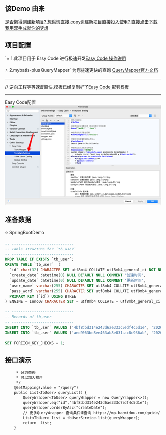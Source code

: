 ## 该Demo 由来

[是否懒得创建新项目? 想偷懒直接 copy创建新项目直接投入使用? 直接点击下载 我用双手成就你的梦想](https://github.com/XiaoZhangClassmate/SpringBoot-Demo)

##  项目配置
`⭐ 1.此项目用于 Easy Code 进行极速开发[Easy Code 操作说明](https://www.jianshu.com/p/e4192d7c6844) 

⭐  2.mybatis-plus  QueryMapper` 为您提速更快的查询 [QueryMapper官方文档](https://mp.baomidou.com/guide/)

---------- 

 // 逆向工程等等速度超快,模板已经复制好了[Easy Code 配套模板](https://blog.csdn.net/github_39019743/article/details/106490633)

---------- 

 Easy Code配置   ![image](https://github.com/XiaoZhangClassmate/SpringBoot-Demo/blob/master/src/main/sql/1.png)
  

 


## 准备数据
⭐️ SpringBootDemo
```sql
-- ----------------------------
-- Table structure for `tb_user`
-- ----------------------------
DROP TABLE IF EXISTS `tb_user`;
CREATE TABLE `tb_user`  (
  `id` char(32) CHARACTER SET utf8mb4 COLLATE utf8mb4_general_ci NOT NULL,
  `create_date` datetime(0) NULL DEFAULT NULL COMMENT '创建时间',
  `update_date` datetime(0) NULL DEFAULT NULL COMMENT '更新时间',
  `user_name` varchar(255) CHARACTER SET utf8mb4 COLLATE utf8mb4_general_ci NULL DEFAULT NULL COMMENT '账号',
  `pass_word` varchar(255) CHARACTER SET utf8mb4 COLLATE utf8mb4_general_ci NULL DEFAULT NULL COMMENT '密码',
  PRIMARY KEY (`id`) USING BTREE
) ENGINE = InnoDB CHARACTER SET = utf8mb4 COLLATE = utf8mb4_general_ci COMMENT = '用户表' ROW_FORMAT = Compact;

-- ----------------------------
-- Records of tb_user
-- ----------------------------
INSERT INTO `tb_user` VALUES ('4bf8dbd314e243d6ae333c7edf4c5d1e', '2020-06-01 11:49:41', '2020-06-01 11:49:43', 'admin', '123456');
INSERT INTO `tb_user` VALUES ('aed9063be8ee463ab8e831aac8c936ab', '2020-06-01 17:39:52', '2020-06-01 17:39:54', 'test', 'password');

SET FOREIGN_KEY_CHECKS = 1;
```

## 接口演示
```/**
     * 分页查询
     * 可以加入排序
     */
    @GetMapping(value = "/query")
    public List<TbUser> queryList() {
        QueryWrapper<TbUser> queryWrapper = new QueryWrapper<>();
        queryWrapper.eq("id","4bf8dbd314e243d6ae333c7edf4c5d1e");
        queryWrapper.orderByAsc("createDate");
        // 更多QueryWrapper 查询条件请查询 https://mp.baomidou.com/guide/
        List<TbUser> list = tbUserService.list(queryWrapper);
        return  list;
    }
```

